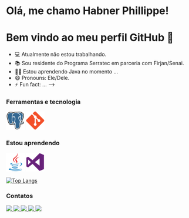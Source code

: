 <h1 align="left"> Olá, me chamo Habner Phillippe! </h1>

<h1 align="left"> Bem vindo ao meu perfil GitHub 👋 </h1>

- 💻 Atualmente não estou trabalhando.
- 📚 Sou residente do Programa Serratec em parceria com Firjan/Senai.
- 👩‍💻 Estou aprendendo Java no momento ...
- 😄 Pronouns: Ele/Dele.
- ⚡ Fun fact: ...
-->

### Ferramentas e tecnologia
<img src="https://raw.githubusercontent.com/devicons/devicon/1119b9f84c0290e0f0b38982099a2bd027a48bf1/icons/postgresql/postgresql-original.svg" width="50px"> <img src="https://raw.githubusercontent.com/devicons/devicon/1119b9f84c0290e0f0b38982099a2bd027a48bf1/icons/git/git-original.svg" width="50px">  

### Estou aprendendo
<img src="https://raw.githubusercontent.com/devicons/devicon/1119b9f84c0290e0f0b38982099a2bd027a48bf1/icons/java/java-original.svg " width="50px">  <img src="https://raw.githubusercontent.com/devicons/devicon/1119b9f84c0290e0f0b38982099a2bd027a48bf1/icons/visualstudio/visualstudio-plain.svg " width="50px">  


[![Top Langs](https://github-readme-stats.vercel.app/api/top-langs/?username=USERNAME&layout=compact)](https://github.com/USERNAME/github-readme-stats)



### Contatos 
<a href="https://wa.me/5521981842757" target="_blank">
  <img src="https://img.shields.io/badge/WhatsApp-25D366?style=for-the-badge&logo=whatsapp&logoColor=white">
</a>

<a href="https://www.instagram.com/https://www.instagram.com/phillippe_no_bne/" alt="Instagram" target="_blank">
  <img src="https://img.shields.io/badge/-Instagram-DF0174?style=for-the-badge&labelColor=DF0174&logo=instagram&logoColor=white&link=https://www.instagram.com/USERNAME">
</a>

<a href="https://twitter.com/Habninho_O" target="_blank">
 <img src="https://img.shields.io/badge/Twitter-1DA1F2?style=for-the-badge&logo=twitter&logoColor=white">
</a>
  
 <a href="https://www.linkedin.com/in/habner-phillippe-432570240/" target="_blank">
  <img src="https://img.shields.io/badge/LinkedIn-0077B5?style=for-the-badge&logo=linkedin&logoColor=white">
</a>

  <a href="https://mail.google.com/mail/u/0/?fs=1&tf=cm&source=mailto&to=hp.marinha@gmail.com" target="_blank">
 <img src="https://img.shields.io/badge/Gmail-D14836?style=for-the-badge&logo=gmail&logoColor=white">
</a>
  
